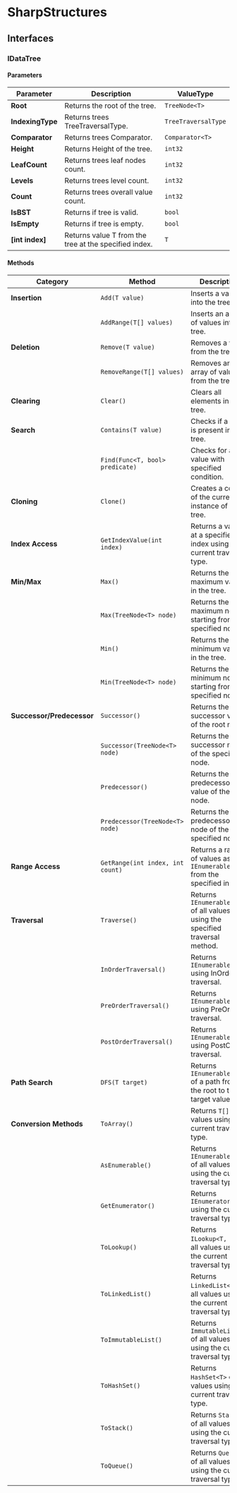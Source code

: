 # SharpStructures
  ## Interfaces
  ### IDataTree<T>  
#### Parameters
| **Parameter**   |**Description**|**ValueType**|
|-----------------|---------------|-------------|
| **Root**        | Returns the root of the tree.|`TreeNode<T>`|
| **IndexingType**| Returns trees TreeTraversalType.|`TreeTraversalType`|
| **Comparator**  | Returns trees Comparator.|`Comparator<T>`|
| **Height**      | Returns Height of the tree.|`int32`|
| **LeafCount**   | Returns trees leaf nodes count.|`int32`|
| **Levels**      | Returns trees level count.|`int32`|
| **Count**       | Returns trees overall value count.|`int32`|
| **IsBST**       | Returns if tree is valid.|`bool`|
| **IsEmpty**     | Returns if tree is empty.|`bool`|
| **[int index]** | Returns value T from the tree at the specified index.|`T`|
#### Methods
| **Category**            |**Method**|**Description**|**MethodType**|
|-------------------------|----------|---------------|--------------|
| **Insertion**           |`Add(T value)`| Inserts a value into the tree.|`void`|
|                         |`AddRange(T[] values)`| Inserts an array of values into the tree.|`void`|
| **Deletion**            |`Remove(T value)`| Removes a value from the tree.|`void`|
|                         |`RemoveRange(T[] values)`| Removes an array of values from the tree.|`void`|
| **Clearing**            |`Clear()`| Clears all elements in the tree.|`void`|
| **Search**              |`Contains(T value)`| Checks if a value is present in the tree.|`bool`|
|                         |`Find(Func<T, bool> predicate)`| Checks for a value with specified condition.|`T`|
| **Cloning**             |`Clone()`| Creates a copy of the current instance of the tree.|`IDataTree<T>`|
| **Index Access**        |`GetIndexValue(int index)`| Returns a value at a specified index using the current traversal type.|`T`|
| **Min/Max**             |`Max()`| Returns the maximum value in the tree.|`T`|
|                         |`Max(TreeNode<T> node)`| Returns the maximum node starting from the specified node.|`TreeNode<T>`|
|                         |`Min()`| Returns the minimum value in the tree.|`T`|
|                         |`Min(TreeNode<T> node)`| Returns the minimum node starting from the specified node.|`TreeNode<T>`|
| **Successor/Predecessor**|`Successor()`| Returns the successor value of the root node.|`T`|
|                         | `Successor(TreeNode<T> node)`| Returns the successor node of the specified node.|`TreeNode<T>`|
|                         |`Predecessor()`| Returns the predecessor value of the root node.|`T`|
|                         |`Predecessor(TreeNode<T> node)`| Returns the predecessor node of the specified node.|`TreeNode<T>`|
| **Range Access**        |`GetRange(int index, int count)`| Returns a range of values as `IEnumerable<T>` from the specified index.|`IEnumerable<T>`|
| **Traversal**           |`Traverse()`| Returns `IEnumerable<T>` of all values using the specified traversal method.|`IEnumerable<T>`|
|                         |`InOrderTraversal()`| Returns `IEnumerable<T>` using InOrder traversal.|`IEnumerable<T>`|
|                         |`PreOrderTraversal()`| Returns `IEnumerable<T>` using PreOrder traversal.|`IEnumerable<T>`|
|                         |`PostOrderTraversal()`| Returns `IEnumerable<T>` using PostOrder traversal.|`IEnumerable<T>`|
| **Path Search**         |`DFS(T target)`| Returns `IEnumerable<T>` of a path from the root to the target value.|`IEnumerable<T>`|
| **Conversion Methods**  |`ToArray()`| Returns `T[]` of all values using the current traversal type.|`T[]`|
|                         |`AsEnumerable()`| Returns `IEnumerable<T>` of all values using the current traversal type.|`IEnumerable<T>`|
|                         |`GetEnumerator()`| Returns `IEnumerator<T>` using the current traversal type.|`IEnumerator<T>`|
|                         |`ToLookup()`| Returns `ILookup<T, T>` of all values using the current traversal type.|`ILookup<T, T>`|
|                         |`ToLinkedList()`| Returns `LinkedList<T>` of all values using the current traversal type.|`LinkedList<T>`|
|                         |`ToImmutableList()`| Returns `ImmutableList<T>` of all values using the current traversal type.|`ImmutableList<T>`|
|                         |`ToHashSet()`| Returns `HashSet<T>` of all values using the current traversal type.|`HashSet<T>`|
|                         |`ToStack()`| Returns `Stack<T>` of all values using the current traversal type.|`Stack<T>`|
|                         |`ToQueue()`| Returns `Queue<T>` of all values using the current traversal type.|`Queue<T>`|
